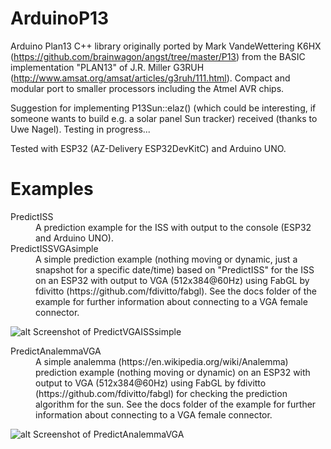 # ArduinoP13
Arduino Plan13 C++ library originally ported by Mark VandeWettering K6HX (https://github.com/brainwagon/angst/tree/master/P13) from the BASIC implementation "PLAN13" of J.R. Miller G3RUH (http://www.amsat.org/amsat/articles/g3ruh/111.html). Compact and modular port to smaller processors including the Atmel AVR chips.

Suggestion for implementing P13Sun::elaz() (which could be interesting, if someone wants to build e.g. a solar panel Sun tracker) received (thanks to Uwe Nagel). Testing in progress...

Tested with ESP32 (AZ-Delivery ESP32DevKitC) and Arduino UNO.

# Examples

<dl>
  <dt>PredictISS</dt>
  <dd>A prediction example for the ISS with output to the console (ESP32 and Arduino UNO).</dd>

  <dt>PredictISSVGAsimple</dt>
  <dd>A simple prediction example (nothing moving or dynamic, just a snapshot for a specific date/time) based on "PredictISS" for the ISS on an ESP32 with output to VGA (512x384@60Hz) using FabGL by fdivitto (https://github.com/fdivitto/fabgl). See the docs folder of the example for further information about connecting to a VGA female connector.</dd>
  
  ![alt Screenshot of PredictVGAISSsimple](https://github.com/dl9sec/ArduinoP13/raw/master/examples/PredictISSVGAsimple/docs/PredictISSVGAsimple_small.png)
    
   <dt>PredictAnalemmaVGA</dt>
  <dd>A simple analemma (https://en.wikipedia.org/wiki/Analemma) prediction example (nothing moving or dynamic) on an ESP32 with output to VGA (512x384@60Hz) using FabGL by fdivitto (https://github.com/fdivitto/fabgl) for checking the prediction algorithm for  the sun. See the docs folder of the example for further information about connecting to a VGA female connector.</dd>
  
  ![alt Screenshot of PredictAnalemmaVGA](https://github.com/dl9sec/ArduinoP13/raw/master/examples/PredictAnalemmaVGA/docs/PredictAnalemmaVGA_small.png) 
